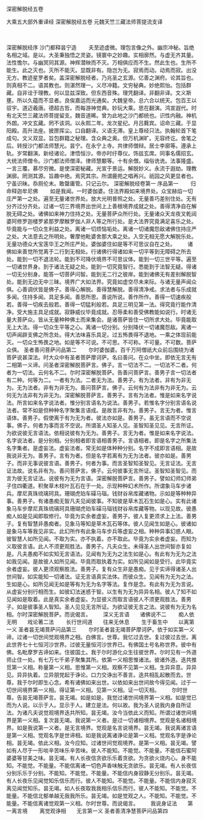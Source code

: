 <!-- { "loadSidebar": true } -->
深密解脱经五卷


大乘五大部外重译经
深密解脱经五卷
元魏天竺三藏法师菩提流支译


　　

深密解脱经序
沙门都释昙宁造
　　夫至迹虚微。理包言像之外。幽宗冲秘。旨绝名相之域。是以。大圣秉独悟之灵姿。镜寰中之妙趣。实相廓然。与虚无齐其量。法性憺尔。与幽冥同其源。神辉潜映而不灭。万相俱应而不生。然此生也。生所不能生。此之灭也。灭所不能灭。显既非有。隐岂为无。寂焉而动。动焉而寂。出没无方。教迹星罗者矣。盖深密解脱经者。乃兆圣之玄源。亿善之渊府。论其旨也。则真相不二。语其教也。则湛然理一。义尽冲籍。文穷秘典。妙绝熙怡。包括群藏。自非诠于理教。何以显兹深致。但东西音殊。理凭翻译。非翻非译。文义斯壅。所以久蕴而不显者。良俟嘉运而光通矣。大魏皇帝。总六合以统天。包百王以驭宇。道迈羲唐。德超古哲。而每游神觉典。妙玩大乘。思在翻演。鸿宣遐代。时有北天竺三藏法师菩提留支。魏音道晞。曾为此地之沙门都统也。识性内融。神机外朗。冲文玄藏。罔不该洞。以永熙二年。龙次星纪。月吕蕤宾。诏命三藏。于显阳殿。高升法座。披匣挥尘。口自翻译。义语无滞。皇上尊经只法。执翰轮首下笔成句。文义双显。旨包群籍之秘理。含众典之奥。但万机渊旷。无容终讫。舍笔之后。转授沙门都法师慧光。昙宁。在永宁上寺。共律师僧辩。居士李廓等。遵承上轨。岁常翻演。新经诸论。津悟恒沙。帝亦时纡尊仪。饰兹玄席。同事名儒招玄。大统法师僧令。沙门都法师僧泽。律师慧颙等。十有余僧。缁俗诜诜。法事隆盛。一言三覆。慕尽穷微。是使深密秘藏。光宣于景运。解脱妙义。永流于遐劫。理教渊廓。罔测其源。旨趣中绝。焉究其宗。所谓鹿苑之唱再兴。祇园之风更显者也。宁虽识昧。忝厕伦末。敢罄庸管。只记云尔。
深密解脱经卷第一
序品第一
　　归命释迦牟尼佛
　　如是我闻。一时婆伽婆。住法界殿如来境界处。众宝赫焰一切庄严第一之处。遍至无量诸世界处。放大光明普照之处。无量善巧差别住处。无有分齐过分齐处。过诸一切三界境界出世间上上善根境界成就之处。善得清净自在解脱无碍之处。诸佛如来神力住持之处。无量菩萨众所行处。无量诸众天龙夜叉乾闼婆阿修罗迦楼罗紧那罗摩睺罗伽人非人等之所行处。是大法界究竟满足喜乐之处。毕竟能与一切众生利益之处。离诸一切烦恼垢处。离诸一切诸魔怨敌诸佛住持庄严之处。大法意去之所明处。奢摩他毗婆舍那大乘之处。入空无相无愿大解脱乐处。无量功德众大宝莲华王之所庄严处。婆伽婆住如是等不可思议自在之处。
　　诸佛如来善觉所觉离于二行到无相处。行诸佛行得诸如来一切平等到无障碍之所去处。能到一切不退法轮。能到不可降伏境界不可思议体。能到一切三世平等。遍至一切诸世界身。到于诸法无疑之处。能到一切究竟智行。悉能到于法智无疑。得诸一切无分别身。能答一切菩萨问智。能到无二行之彼岸。能到诸佛无有差别解脱智处。能到无边无中三昧。境界广大如法界。究竟如虚空尽未来际。与诸无量声闻众俱。心善调伏皆是佛子。善得心解脱。善得慧解脱。善得清净戒。求法者与乐成就多闻。住持多闻。具足多闻。善思所思。善说所说。善作所作。善得一切速疾般若。善得一切疾去般若。善得一切猛利般若。具足三明见第一法。得究竟行能作清净。受大施主具足成就。寂静威仪毕竟成就。忍辱柔和善受佛教能如说行。时诸无量大菩萨众。皆从无量种种佛土而来集会。是诸菩萨皆住一切所求大处。毕竟能取无上大法。得一切众生平等之心。离诸一切分别。分别降伏一切诸魔怨敌。离诸一切声闻辟支佛之所念处。得大法味喜乐具足。过五怖畏得不退地。一乘之体现前能灭。一切众生怖畏之地。如是等不可说。不可思。不可称。不可量。不可数。菩萨众俱。
圣者善问菩萨问品第二
　　尔时婆伽婆。百千万阿僧祇大众前后围绕为诸菩萨说甚深法。时大众中有圣者菩萨摩诃萨。名曰善问。在众中坐。即依无言无有二相第一义谛。问圣者深密解脱菩萨言。佛子。言一切法不二。一切法不二者。何者为一切法。云何名不二。尔时深密解脱菩萨。告善问菩萨言。善男子言一切法者有二种。何等为二。一者有为法。二者无为法。善男子。有为法者。非有为非无为。无为法者。非有为非无为。善问菩萨言。佛子。云何有为法非有为非无为。云何无为法非有为非无为。深密解脱菩萨言。善男子。言有为法者。惟是如来名字说法。所言如来名字说法者。惟分别言语名为说法。善男子。若惟名字分别言语名说法者。常不如是但种种名字聚集言语成。是故言非有为。善男子。言无为者。惟言语体。善男子。假使离于有为无为者。彼法亦如是。善男子。虽无言语而不空说事。佛子。何者为事而言不空说。所谓圣人知圣人见。圣智知圣见见。无言所证。为欲说彼无言语法。依相说彼有为无为。善男子。言无为者。惟是如来名字说法。名字说法者。是分别相。分别相者即言语相善男子。言语相者。即是名字之所集法名字集者。是虚妄法。虚妄法者。常无如是体种种分别。名字不成即言语相。是故我说非无为。善男子。言有为者。但是名字若离有为无为法者。彼亦如是。善男子。而非无事说彼言语。善男子。何者为事。而言圣智知圣智见。无言证法。无言证法故。说名非有为。善问菩萨言。佛子。云何彼事无言所证。圣智知圣智见。而言为彼无言证法。说彼有为无为言语。深密解脱菩萨言。善男子。譬如幻师幻师弟子住四衢道。积聚草木枝叶瓦石在于一处。示现种种幻术所作。所谓象马车步诸兵。摩尼真珠琉璃珂具。珊瑚虎珀车磲马瑙。钱财谷帛库藏诸物。示如是等种种异事。善男子。有诸愚痴无智凡夫见闻彼事。不知彼是草木瓦石生如是心。实有此诸象马车步摩尼真珠琉璃珂具珊瑚虎珀车磲马瑙钱财谷帛库藏等物。以现见故。彼愚痴人如是见闻即取修行。毕竟为实余者虚妄。善男子。彼人复更须求上上法。善男子。复有智慧非愚痴者。见象马等知是草木瓦石等体。彼人见闻生如是心。彼诸如是象马车等我见非实。此幻所作有此象马车步兵等虚妄之相。种种异事幻惑人眼。彼智慧人如所见闻。不取为实。亦不执着。亦不取此。毕竟为实余者虚妄。而知为义取彼言语。此人不须更观胜法。善男子。凡夫众生。未得圣人出世间智亦复如是。凡夫愚痴不如实知无言语法。见闻有为无为之法生如是心。有此有为无为之法如我见闻。是故彼人如所见闻。毕竟而取执着为实。如所见闻如是受行。此毕竟实余者虚妄。彼人更须观察胜法。善男子。复有众生非是愚痴。见于实谛得诸圣人出世间智。如实能知一切诸法。证无言语真实法体。而彼众生。见闻有为无为之法。生如是心。如所见闻无如是等有为无为名字等法。复作是念。有此有为无为言说。从虚妄分别行相而生。如彼幻法迷惑于智。以生有为无为异异名相。彼人了知不如见闻如是取着。此是真实余者虚妄。为显彼义而取言语彼人不须更观胜法。善男子。如是彼事圣人智知。圣人见见无言所证。为欲证彼无言之法。说彼有为无为名相。尔时深密解脱菩萨。而说偈言。
　　深义无言语　　诸佛说不二
　　痴人依无明　　戏论著二法
　　长行世间道　　往来无休息
　　生于畜生中　　以离第一义
圣者昙无竭菩萨问品第三
　　尔时圣者昙无竭菩萨摩诃萨。依于如实第一义谛。过诸一切世间觉观境界之相。白佛言。世尊。我忆过去世。复过彼过去世。离此世界七十七恒河沙世界。过彼无量恒河沙世界已。有佛国土号名称世界。彼中有佛。名毗摩罗吉谛如来。住彼国土。我于尔时游化众生往彼世界。尔时见有一外道师止住一处。有七万七千弟子聚集其所。依第一义相思惟诸法。彼诸外道。迭共推觅第一义相。称量第一义相。思惟第一义相。观察不见第一义相。生异异意。异异见。异异执着。立异朋党起于诤论。口力交诤出不善言。迭共相乱起散而去。世尊。我于尔时即生心念。希有诸佛如来出世。以依如来出世间故今得见闻。过于一切世间境界第一义相。得证第一义相。见第一义相。证一切灭相。
　　尔时世尊。告昙无竭菩萨言。昙无竭。如是如是。我觉过诸世间境界第一义相。如是觉已而为人说。以示于人。显示于人。建立是法。何以故。我为圣人说我内身自所证法。为诸凡夫说觉观境界迭共所知。昙无竭。汝今当依此义而知。所谓过诸世间境界是第一义相。复次昙无竭。我说第一义者。是过一切诸相境界。觉观是名诸相境界。如是我说第一义者。是无言境界。觉观是名言说境界。昙无竭。我说离诸言语是第一义相。觉观名字是世谛相。如是我说离诸诤论是第一义相。觉观名字是诤论相。昙无竭。依此义相。汝今应知。过诸世间觉观境界。是第一义相。昙无竭。譬如有人尽于一形啖辛苦味乐辛苦味。彼人不能知。不能觉。不能量。不能信石蜜阿婆婆等甘美之味。昙无竭。有人长夜信贪欲乐乐着贪欲。为贪欲火烧内心。身不能知。不能觉。不能量。不能信离诸一切色声香味触无贪欲乐。昙无竭。有人长夜信分别乐乐于分别。不能知。不能觉。不能量。不能信内身寂静无分别乐。昙无竭。有人长夜乐见闻觉知乐信乐而行。彼人不能知。不能觉。不能量。不能信内身寂灭离见闻觉知乐。昙无竭。如人长夜取我我相乐信乐而行。彼人不能知。不能觉。不能量。不能信北郁单越无我我所乐。昙无竭。如是觉观之人。不能知。不能觉。不能量。不能信离诸觉观第一义相。尔时世尊。而说偈言。
　　我说身证法　　第一离言境
　　离觉观诤相　　无言第一义
圣者善清净慧菩萨问品第四
